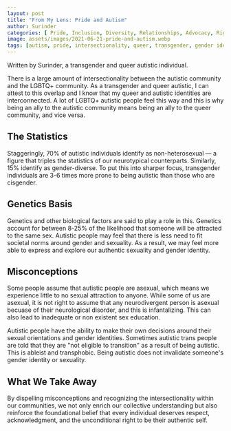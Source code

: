 ```yaml
---
layout: post
title: "From My Lens: Pride and Autism"
author: Surinder
categories: [ Pride, Inclusion, Diversity, Relationships, Advocacy, Rights ]
image: assets/images/2021-06-21-pride-and-autism.webp
tags: [autism, pride, intersectionality, queer, transgender, gender identity, sexuality, neurodivergent, asexuality, genetics]
---
```

Written by Surinder, a transgender and queer autistic individual.

There is a large amount of intersectionality between the autistic community and the LGBTQ+ community. As a transgender and queer autistic, I can attest to this overlap and I know that my queer and autistic identities are interconnected. A lot of LGBTQ+ autistic people feel this way and this is why being an ally to the autistic community means being an ally to the queer community, and vice versa.

## The Statistics
Staggeringly, 70% of autistic individuals identify as non-heterosexual — a figure that triples the statistics of our neurotypical counterparts. Similarly, 15% identify as gender-diverse. To put this into sharper focus, transgender individuals are 3-6 times more prone to being autistic than those who are cisgender.

## Genetics Basis
Genetics and other biological factors are said to play a role in this. Genetics account for between 8-25% of the likelihood that someone will be attracted to the same sex. Autistic people may feel that there is less need to fit societal norms around gender and sexuality. As a result, we may feel more able to express and explore our authentic sexuality and gender identity.

## Misconceptions
Some people assume that autistic people are asexual, which means we experience little to no sexual attraction to anyone. While some of us are asexual, it is not right to assume that any neurodivergent person is asexual becuase of their neurological disorder, and this is infantalizing. This can also lead to inadequate or non existent sex education.

Autistic people have the ability to make their own decisions around their sexual orientations and gender identities. Sometimes autistic trans people are told that they are "not eligible to transition" as a result of being autistic. This is ableist and transphobic. Being autistic does not invalidate someone's gender identity or sexuality.

## What We Take Away
By dispelling misconceptions and recognizing the intersectionality within our communities, we not only enrich our collective understanding but also reinforce the foundational belief that every individual deserves respect, acknowledgment, and the unconditional right to be their authentic self.
